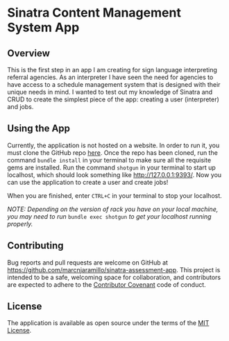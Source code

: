 # Sinatra Content Management System App

## Overview

This is the first step in an app I am creating for sign language interpreting
referral agencies. As an interpreter I have seen the need for agencies to have
access to a schedule management system that is designed with their unique needs
in mind. I wanted to test out my knowledge of Sinatra and CRUD to create the
simplest piece of the app: creating a user (interpreter) and jobs.

## Using the App

Currently, the application is not hosted on a website. In order to run it, you must clone the
GitHub repo [here](https://github.com/marcnjaramillo/sinatra-assessment-app).
Once the repo has been cloned, run the command `bundle install` in your terminal
to make sure all the requisite gems are installed. Run the
command `shotgun` in your terminal to start up localhost, which should look
something like http://127.0.0.1:9393/. Now you can use the application to create
a user and create jobs!

When you are finished, enter `CTRL+C` in your terminal to stop your localhost.

*NOTE: Depending on the version of rack you have on your local machine, you may
need to run* `bundle exec shotgun` *to get your localhost running properly.*

## Contributing

Bug reports and pull requests are welcome on GitHub at https://github.com/marcnjaramillo/sinatra-assessment-app. This project is intended to be a safe, welcoming space for collaboration, and contributors are expected to adhere to the [Contributor Covenant](http://contributor-covenant.org) code of conduct.


## License

The application is available as open source under the terms of the [MIT License](http://opensource.org/licenses/MIT).
